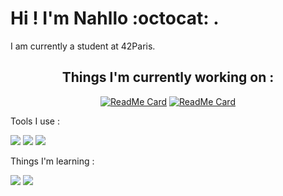 <body>
 
 # Hi ! I'm Nahllo :octocat: .

 I am currently a student at 42Paris.

 <div align=center>

 ## Things I'm currently working on :


 [![ReadMe Card](https://github-readme-stats.vercel.app/api/pin/?username=NahIIo&repo=netwhat&theme=radical)](https://github.com/NahIIo/netwhat)
 [![ReadMe Card](https://github-readme-stats.vercel.app/api/pin/?username=NahIIo&repo=ft_server&theme=radical)](https://github.com/NahIIo/ft_server)
  </div>

 <div aling=left>

 Tools I use :

 <img src="http://img.shields.io/badge/-VS%20Code-007ACC?style=flat&logo=visual%20studio%20code&logoColor=white">

 <img src="http://img.shields.io/badge/-Github-000000?style=flat&logo=github&logoColor=FFFFFF">

 <img src="http://img.shields.io/badge/-Git-F1502F?style=flat&logo=git&logoColor=FFFFFF">


 Things I'm learning :

 <img src="https://img.shields.io/badge/-C%20&%20C++-659ad2?style=flat&logo=c%2B%2B&logoColor=ffffff">
  
 <img src="https://img.shields.io/badge/-JavaScript-eed718?style=flat&logo=javascript&logoColor=ffffff">

 </div>
</body>

